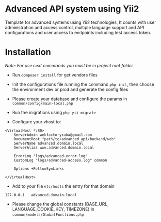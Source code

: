 # Advanced API system using Yii2

Template for advanced systems using Yii2 technologies, It counts with user administration and access control, multiple language support and API configurations and user access to endpoints including test access token. 

# Installation

*Note: For use next commands you must be in project root folder*

* Run `composer install` for get vendors files

* Init the configurations file running the command `php init`, then choose the environment dev or prod and generate the config files

* Please create your database and configure the params in `common/config/main-local.php`

* Run the migrations using `php yii migrate`

* Configure your vhost to:
```
<VirtualHost *:80>
    ServerAdmin webfactorycuba@gmail.com
    DocumentRoot "path/to/advanced_api/backend/web"
    ServerName advanced.domain.local
    ServerAlias www.advanced.domain.local

    ErrorLog "logs/advanced-error.log"
    CustomLog "logs/advanced-access.log" common

    Options +FollowSymLinks

</VirtualHost>
```

* Add to your file `etc/hosts` the entry for that domain 
``` 
127.0.0.1   advanced.domain.local 
```

* Please change the global constants (BASE_URL, LANGUAGE_COOKIE_KEY, TIMEZONE) in `common/models/GlobalFunctions.php`
